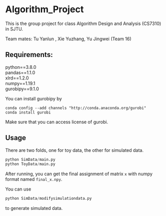 # Algorithm_Project
This is the group project for class Algorithm Design and Analysis (CS7310) in SJTU.

Team mates: Tu Yanlun , Xie Yuzhang, Yu Jingwei (Team 16)

## Requirements:
python==3.8.0 \
pandas==1.1.0 \
xlrd==1.2.0 \
numpy==1.19.1 \
gurobipy==9.1.0

You can install gurobipy by
```
conda config --add channels "http://conda.anaconda.org/gurobi"
conda install gurobi 
```
Make sure that you can access license of gurobi. 

## Usage
There are two folds, one for toy data, the other for simulated data.
```python
python SimData/main.py 
python ToyData/main.py 
``` 
After running, you can get the final assignment of matrix ```x``` with numpy format named ```final_x.npy```.

You can use 
```python
python SimData/modifysimulationdata.py
```
to generate simulated data.